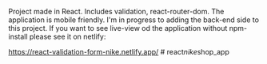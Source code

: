 Project made in React.
Includes validation, react-router-dom.
The application is mobile friendly.
I'm in progress to adding the back-end side to this project.
If you want to see live-view od the application without npm-install
please see it on netlify:

https://react-validation-form-nike.netlify.app/
#   r e a c t _ n i k e _ s h o p _ a p p  
 